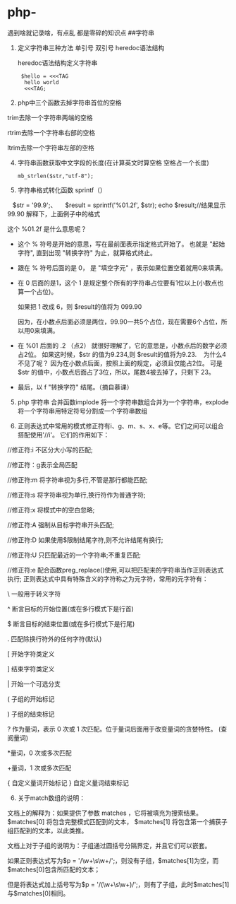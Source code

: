 # php-
遇到啥就记录啥，有点乱 都是零碎的知识点
##字符串

1. 定义字符串三种方法 单引号 双引号 heredoc语法结构

    heredoc语法结构定义字符串
    
        $hello = <<<TAG
         hello world
         <<<TAG;
2. php中三个函数去掉字符串首位的空格

trim去除一个字符串两端的空格

rtrim去除一个字符串右部的空格

ltrim去除一个字符串左部的空格

4. 字符串函数获取中文字段的长度(在计算英文时算空格 空格占一个长度)

       mb_strlen($str,"utf-8");
5. 字符串格式转化函数 sprintf（）

    $str = '99.9';、
     
        $result = sprintf('%01.2f', $str);
        echo $result;//结果显示99.90
解释下，上面例子中的格式

这个 %01.2f 是什么意思呢？

- 这个 % 符号是开始的意思，写在最前面表示指定格式开始了。 也就是 "起始字符", 直到出现 "转换字符" 为止，就算格式终止。

- 跟在 % 符号后面的是 0， 是 "填空字元" ，表示如果位置空着就用0来填满。

- 在 0 后面的是1，这个 1 是规定整个所有的字符串占位要有1位以上(小数点也算一个占位)。

   如果把 1 改成 6，则 $result的值将为 099.90
   
   因为，在小数点后面必须是两位，99.90一共5个占位，现在需要6个占位，所以用0来填满。

- 在 %01 后面的 .2 （点2） 就很好理解了，它的意思是，小数点后的数字必须占2位。 如果这时候，$str 的值为9.234,则 $result的值将为9.23.
    为什么4 不见了呢？ 因为在小数点后面，按照上面的规定，必须且仅能占2位。 可是 $str 的值中，小数点后面占了3位，所以，尾数4被去掉了，只剩下 23。
- 最后，以 f "转换字符" 结尾。（摘自慕课）

5. php 字符串 合并函数implode  将一个字符串数组合并为一个字符串，explode将一个字符串用特定符号分割成一个字符串数组

6. 正则表达式中常用的模式修正符有i、g、m、s、x、e等。它们之间可以组合搭配使用'//i'。
它们的作用如下：

//修正符:i 不区分大小写的匹配;

//修正符：g表示全局匹配

//修正符:m 将字符串视为多行,不管是那行都能匹配;

//修正符:s 将字符串视为单行,换行符作为普通字符;

//修正符:x 将模式中的空白忽略;

//修正符:A 强制从目标字符串开头匹配;

//修正符:D 如果使用$限制结尾字符,则不允许结尾有换行;

//修正符:U 只匹配最近的一个字符串;不重复匹配;

//修正符:e 配合函数preg_replace()使用,可以把匹配来的字符串当作正则表达式执行;
正则表达式中具有特殊含义的字符称之为元字符，常用的元字符有：

\ 一般用于转义字符

^ 断言目标的开始位置(或在多行模式下是行首)

$ 断言目标的结束位置(或在多行模式下是行尾)

. 匹配除换行符外的任何字符(默认)

[ 开始字符类定义

] 结束字符类定义

| 开始一个可选分支

( 子组的开始标记

) 子组的结束标记

? 作为量词，表示 0 次或 1 次匹配。位于量词后面用于改变量词的贪婪特性。 (查阅量词)

*量词，0 次或多次匹配

+量词，1 次或多次匹配

{ 自定义量词开始标记
} 自定义量词结束标记

6. 关于match数组的说明：

文档上的解释为：如果提供了参数 matches ，它将被填充为搜索结果。 $matches[0] 将包含完整模式匹配到的文本， $matches[1] 将包含第一个捕获子组匹配到的文本，以此类推。

文档上对于子组的说明为：子组通过圆括号分隔界定，并且它们可以嵌套。

如果正则表达式写为$p = '/\w+\s\w+/';，则没有子组，$matches[1]为空，而$matches[0]包含所匹配的文本；

但是将表达式加上括号写为$p = '/(\w+\s\w+)/';，则有了子组，此时$matches[1]与$matches[0]相同。
